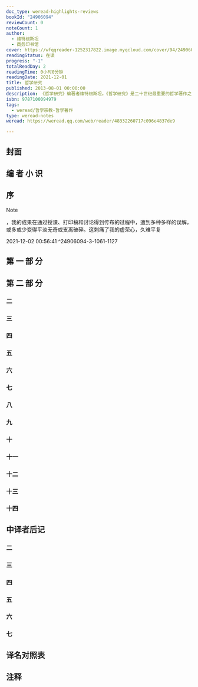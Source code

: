 ```yaml
---
doc_type: weread-highlights-reviews
bookId: "24906094"
reviewCount: 0
noteCount: 1
author:
  - 维特根斯坦
  - 商务印书馆
cover: https://wfqqreader-1252317822.image.myqcloud.com/cover/94/24906094/t7_24906094.jpg
readingStatus: 在读
progress: "-1"
totalReadDay: 2
readingTime: 0小时0分钟
readingDate: 2021-12-01
title: 哲学研究
published: 2013-08-01 00:00:00
description: 《哲学研究》编著者维特根斯坦。《哲学研究》是二十世纪最重要的哲学著作之一。自1953年正式出版以来，对二十世纪后半叶以来的世界哲学面貌产生了深远的影响。本书是维特根斯坦后期的代表作。其中主要批评了其前期有关语言、心灵和世界的思想，提出了相关的新的理解，认为语言、心灵、世界三者之间的一致关系发生在语言之内，而非语言之外；并对哲学的本性做出了全新的诠释，断言哲学研究就是语法研究。本书的中文翻译工作可以回溯到1989年，译者韩林合决定以维特根斯坦作为博士阶段的研究方向，《哲学研究》的翻译工作从那时就已经断断续续地开始。有鉴于维特根斯坦在哲学领域的巨大影响力，本书是哲学研究者的必备经典书目。
isbn: 9787100094979
tags:
  - weread/哲学宗教-哲学著作
type: weread-notes
weread: https://weread.qq.com/web/reader/48332260717c096e4837de9

---
```



## 封面

## 编 者 小 识

## 序

> [!NOTE] 
> ，我的成果在通过授课、打印稿和讨论得到传布的过程中，遭到多种多样的误解，或多或少变得平淡无奇或支离破碎。这刺痛了我的虚荣心，久难平复
> 
> 2021-12-02 00:56:41 ^24906094-3-1061-1127

## 第 一 部 分

## 第 二 部 分

### 二

### 三

### 四

### 五

### 六

### 七

### 八

### 九

### 十

### 十一

### 十二

### 十三

### 十四

## 中译者后记

### 二

### 三

### 四

### 五

### 六

### 七

## 译名对照表

## 注释

